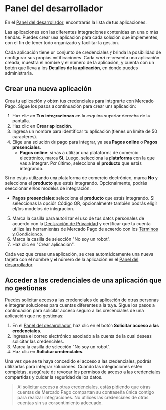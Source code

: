 # Panel del desarrollador
En el [Panel del desarrollador](/developers/panel/app), encontrarás la lista de tus aplicaciones.

Las aplicaciones son las diferentes integraciones contenidas en una o más tiendas. Puedes crear una aplicación para cada solución que implementes, con el fin de tener todo organizado y facilitar la gestión.

Cada aplicación tiene un conjunto de credenciales y brinda la posibilidad de configurar sus propias notificaciones. Cada *card* representa una aplicación creada, muestra el nombre y el número de la aplicación, y cuenta con un botón que lleva a los **Detalles de la aplicación**, en donde puedes administrarla.

## Crear una nueva aplicación
Crea tu aplicación y obtén tus credenciales para integrarte con Mercado Pago. Sigue los pasos a continuación para crear una aplicación:

1. Haz clic en **Tus integraciones** en la esquina superior derecha de la pantalla.
2. Haz clic en **Crear aplicación**.
3. Ingresa un nombre para identificar tu aplicación (tienes un límite de 50 caracteres).
4. Elige una solución de pago para integrar, ya sea **Pagos online** o **Pagos presenciales**.
   - **Pagos online**: si vas a utilizar una plataforma de comercio electrónico, marca **Sí**. Luego, selecciona la **plataforma** con la que vas a integrar. Por último, selecciona el **producto** que estás integrando. 

Si no estás utilizando una plataforma de comercio electrónico, marca **No** y selecciona el **producto** que estás integrando. Opcionalmente, podrás seeccionar el/los modelos de integración.

   - **Pagos presenciales**: selecciona el **producto** que estás integrando. Si seleccionas la opción Código QR, opcionalmente también podrás eligir el/los modelos de integración.
5. Marca la casilla para autorizar el uso de tus datos personales de acuerdo con la [Declaración de Privacidad](https://www.mercadopago.com.br/privacidade) y certificar que tu cuenta utiliza las herramientas de Mercado Pago de acuerdo con los [Términos y Condiciones](https://www.mercadopago.com.br/developers/pt/docs/resources/legal/terms-and-conditions).
6. Marca la casilla de selección "No soy un robot".
7. Haz clic en "Crear aplicación".

Cada vez que creas una aplicación, se crea automáticamente una nueva tarjeta con el nombre y el número de la aplicación en el [Panel del desarrollador](/developers/panel/app).

## Acceder a las credenciales de una aplicación que no gestionas
Puedes solicitar acceso a las credenciales de aplicación de otras personas e integrar soluciones para cuentas diferentes a la tuya. Sigue los pasos a continuación para solicitar acceso seguro a las credenciales de una aplicación que no gestionas:

1. En el [Panel del desarrollador](/developers/panel/app), haz clic en el botón **Solicitar acceso a las credenciales**.
2. Ingresa el correo electrónico asociado a la cuenta de la cual deseas solicitar las credenciales.
3. Marca la casilla de selección "No soy un robot".
4. Haz clic en **Solicitar credenciales**.

Una vez que se te haya concedido el acceso a las credenciales, podrás utilizarlas para integrar soluciones. Cuando las integraciones estén completas, asegúrate de revocar los permisos de acceso a las credenciales compartidas y cuidar la seguridad de los datos.

> Al solicitar acceso a otras credenciales, estás pidiendo que otras cuentas de Mercado Pago compartan su contraseña única contigo para realizar integraciones. No utilices las credenciales de otras cuentas sin su consentimiento adecuado.